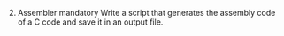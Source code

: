 2. Assembler
mandatory
Write a script that generates the assembly code of a C code and save it in an output file.
